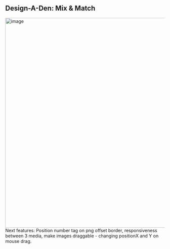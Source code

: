 ## Design-A-Den: Mix & Match

<img width="662" alt="image" src="https://github.com/user-attachments/assets/39e76f22-4b79-4812-98b4-51b87b3084f3" />
Next features: Position number tag on png offset border, responsiveness between 3 media, make images draggable - changing positionX and Y on mouse drag.
